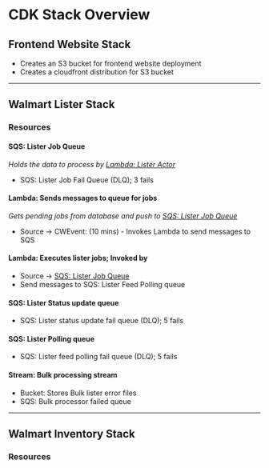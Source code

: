 # CDK Stack Overview

## Frontend Website Stack
- Creates an S3 bucket for frontend website deployment
- Creates a cloudfront distribution for S3 bucket
***
## Walmart Lister Stack

### Resources

#### <a name="lister-job-queue"></a> SQS: Lister Job Queue 
_Holds the data to process by [Lambda: Lister Actor](#lister-actor-lambda)_
- SQS: Lister Job Fail Queue (DLQ); 3 fails

#### Lambda: Sends messages to queue for jobs
_Gets pending jobs from database and push to [SQS: Lister Job Queue](#lister-job-queue)_
- Source -> CWEvent: (10 mins) - Invokes Lambda to send messages to SQS

#### <a name="#lister-actor-lambda"></a>Lambda: Executes lister jobs; Invoked by
- Source -> [SQS: Lister Job Queue](#lister-job-queue)
- Send messages to SQS: Lister Feed Polling queue

#### <a name="lister-status-update-queue"></a> SQS: Lister Status update queue
- SQS: Lister status update fail queue (DLQ); 5 fails
#### <a name="lister-polling-queue"></a> SQS: Lister Polling queue
- SQS: Lister feed polling fail queue (DLQ); 5 fails
#### <a name="bulk-processing-stream"></a>Stream: Bulk processing stream
- Bucket: Stores Bulk lister error files
- SQS: Bulk processor failed queue

***
## Walmart Inventory Stack

### Resources
